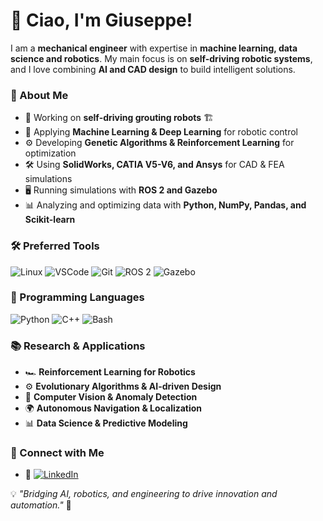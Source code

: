 # 👋 Ciao, I'm Giuseppe!

I am a **mechanical engineer** with expertise in **machine learning, data science and robotics**. My main focus is on **self-driving robotic systems**, and I love combining **AI and CAD design** to build intelligent solutions.

### 🚀 About Me
- 🤖 Working on **self-driving grouting robots** 🏗️
- 🧠 Applying **Machine Learning & Deep Learning** for robotic control
- ⚙️ Developing **Genetic Algorithms & Reinforcement Learning** for optimization
- 🛠️ Using **SolidWorks, CATIA V5-V6, and Ansys** for CAD & FEA simulations
- 🖥️ Running simulations with **ROS 2 and Gazebo**
- 📊 Analyzing and optimizing data with **Python, NumPy, Pandas, and Scikit-learn**

### 🛠️ Preferred Tools
![Linux](https://img.shields.io/badge/Linux-FCC624?style=flat-square&logo=linux&logoColor=black)
![VSCode](https://img.shields.io/badge/VS_Code-007ACC?style=flat-square&logo=visual-studio-code&logoColor=white)
![Git](https://img.shields.io/badge/Git-F05032?style=flat-square&logo=git&logoColor=white)
![ROS 2](https://img.shields.io/badge/ROS_2-22314E?style=flat-square&logo=ros&logoColor=white)
![Gazebo](https://img.shields.io/badge/Gazebo-5C2D91?style=flat-square&logo=gazebo&logoColor=white)

### 🔧 Programming Languages
![Python](https://img.shields.io/badge/Python-3776AB?style=flat-square&logo=python&logoColor=white)
![C++](https://img.shields.io/badge/C++-00599C?style=flat-square&logo=c%2B%2B&logoColor=white)
![Bash](https://img.shields.io/badge/Bash-121011?style=flat-square&logo=gnu-bash&logoColor=white)

### 📚 Research & Applications
- 🏎️ **Reinforcement Learning for Robotics**
- ⚙️ **Evolutionary Algorithms & AI-driven Design**
- 🔬 **Computer Vision & Anomaly Detection**
- 🌍 **Autonomous Navigation & Localization**
- 📊 **Data Science & Predictive Modeling**


### 🔗 Connect with Me
- 💼 [![LinkedIn](https://img.shields.io/badge/LinkedIn-0A66C2?style=flat-square&logo=linkedin&logoColor=white)](https://www.linkedin.com/in/giuseppe-rumore-b2599961)

💡 *"Bridging AI, robotics, and engineering to drive innovation and automation."* 🚀

